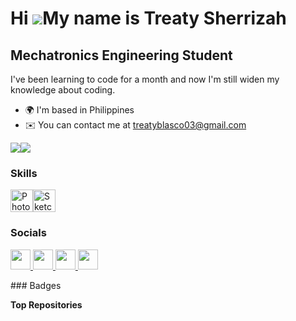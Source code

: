 Hi ![](https://user-images.githubusercontent.com/18350557/176309783-0785949b-9127-417c-8b55-ab5a4333674e.gif)My name is Treaty Sherrizah
========================================================================================================================================

Mechatronics Engineering Student
--------------------------------

I've been learning to code for a month and now I'm still widen my knowledge about coding.

* 🌍  I'm based in Philippines
* ✉️  You can contact me at [treatyblasco03@gmail.com](mailto:treatyblasco03@gmail.com)

<a href="https://www.github.com/https://github.com/treatysherrizah" target="_blank" rel="noreferrer"><img
src="https://img.shields.io/github/followers/https://github.com/treatysherrizah?logo=github&style=for-the-badge&color=0891b2&labelColor=000000" /></a><a href="https://www.x.com/https://twitter.com/treatysherrizah?t=2w3_mZUF9xPi2ONukCvpBQ" target="_blank" rel="noreferrer"><img
src="https://img.shields.io/twitter/follow/https://twitter.com/treatysherrizah?t=2w3_mZUF9xPi2ONukCvpBQ?logo=twitter&style=for-the-badge&color=0891b2&labelColor=000000"
/></a>
### Skills

<p align="left">
<a href="https://www.adobe.com/uk/products/photoshop.html" target="_blank" rel="noreferrer"><img src="https://raw.githubusercontent.com/danielcranney/readme-generator/main/public/icons/skills/photoshop-colored-dark.svg" width="36" height="36" alt="Photoshop" /></a><a href="https://www.sketch.com/" target="_blank" rel="noreferrer"><img src="https://raw.githubusercontent.com/danielcranney/readme-generator/main/public/icons/skills/sketch-colored.svg" width="36" height="36" alt="Sketch" /></a>
</p>

### Socials

<p align="left"> <a href="https://www.facebook.com/https://www.facebook.com/treaty.blasco?mibextid=ZbWKwL" target="_blank" rel="noreferrer"> <picture> <source media="(prefers-color-scheme: dark)" srcset="https://raw.githubusercontent.com/danielcranney/readme-generator/main/public/icons/socials/facebook-dark.svg" /> <source media="(prefers-color-scheme: light)" srcset="https://raw.githubusercontent.com/danielcranney/readme-generator/main/public/icons/socials/facebook.svg" /> <img src="https://raw.githubusercontent.com/danielcranney/readme-generator/main/public/icons/socials/facebook.svg" width="32" height="32" /> </picture> </a> <a href="https://www.github.com/https://github.com/treatysherrizah" target="_blank" rel="noreferrer"> <picture> <source media="(prefers-color-scheme: dark)" srcset="https://raw.githubusercontent.com/danielcranney/readme-generator/main/public/icons/socials/github-dark.svg" /> <source media="(prefers-color-scheme: light)" srcset="https://raw.githubusercontent.com/danielcranney/readme-generator/main/public/icons/socials/github.svg" /> <img src="https://raw.githubusercontent.com/danielcranney/readme-generator/main/public/icons/socials/github.svg" width="32" height="32" /> </picture> </a> <a href="http://www.instagram.com/https://www.instagram.com/shewwezah/?igsh=MXhzcTFtejc4dzNmNA%3D%3D" target="_blank" rel="noreferrer"> <picture> <source media="(prefers-color-scheme: dark)" srcset="undefined" /> <source media="(prefers-color-scheme: light)" srcset="https://raw.githubusercontent.com/danielcranney/readme-generator/main/public/icons/socials/instagram.svg" /> <img src="https://raw.githubusercontent.com/danielcranney/readme-generator/main/public/icons/socials/instagram.svg" width="32" height="32" /> </picture> </a> <a href="https://www.x.com/https://twitter.com/treatysherrizah?t=2w3_mZUF9xPi2ONukCvpBQ" target="_blank" rel="noreferrer"> <picture> <source media="(prefers-color-scheme: dark)" srcset="https://raw.githubusercontent.com/danielcranney/readme-generator/main/public/icons/socials/twitter-dark.svg" /> <source media="(prefers-color-scheme: light)" srcset="https://raw.githubusercontent.com/danielcranney/readme-generator/main/public/icons/socials/twitter.svg" /> <img src="https://raw.githubusercontent.com/danielcranney/readme-generator/main/public/icons/socials/twitter.svg" width="32" height="32" /> </picture> </a></p>
### Badges


<b>Top Repositories</b>

<div width="100%" align="center"></div><br /><br /><br /><br /><br /><br /><br />
